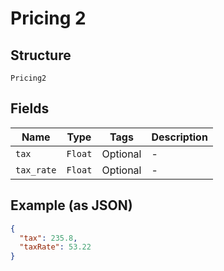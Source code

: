 
# Pricing 2

## Structure

`Pricing2`

## Fields

| Name | Type | Tags | Description |
|  --- | --- | --- | --- |
| `tax` | `Float` | Optional | - |
| `tax_rate` | `Float` | Optional | - |

## Example (as JSON)

```json
{
  "tax": 235.8,
  "taxRate": 53.22
}
```

